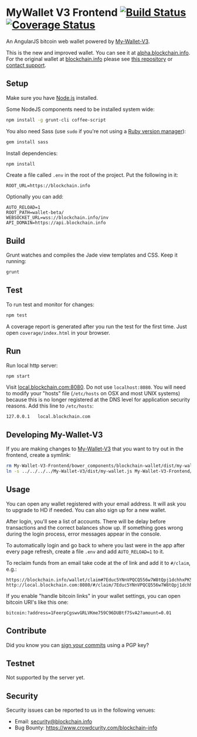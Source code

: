 # MyWallet V3 Frontend [![Build Status](https://travis-ci.org/blockchain/My-Wallet-V3-Frontend.png?branch=master)](https://travis-ci.org/blockchain/My-Wallet-V3-Frontend) [![Coverage Status](https://coveralls.io/repos/blockchain/My-Wallet-V3-Frontend/badge.svg?branch=master&service=github)](https://coveralls.io/github/blockchain/My-Wallet-V3-Frontend?branch=master)

An AngularJS bitcoin web wallet powered by [My-Wallet-V3](https://github.com/blockchain/My-Wallet-V3).

This is the new and improved wallet. You can see it at [alpha.blockchain.info](https://alpha.blockchain.info/). For the original wallet at [blockchain.info](https://blockchain.info/) please see [this repository](https://github.com/blockchain/My-Wallet) or [contact support](http://blockchain.zendesk.com/).

## Setup

Make sure you have [Node.js](http://nodejs.org/) installed.

Some NodeJS components need to be installed system wide:
```sh
npm install -g grunt-cli coffee-script
```

You also need Sass (use `sudo` if you're not using a [Ruby version manager](https://rvm.io)):
```sh
gem install sass
```

Install dependencies:
```sh
npm install
```

Create a file called `.env` in the root of the project. Put the following in it:

```
ROOT_URL=https://blockchain.info
```

Optionally you can add:

```
AUTO_RELOAD=1
ROOT_PATH=wallet-beta/
WEBSOCKET_URL=wss://blockchain.info/inv
API_DOMAIN=https://api.blockchain.info
```

## Build

Grunt watches and compiles the Jade view templates and CSS. Keep it running:
```sh
grunt
```

## Test

To run test and monitor for changes:
```sh
npm test
```

A coverage report is generated after you run the test for the first time. Just open `coverage/index.html` in your browser.

## Run

Run local http server:
```sh
npm start
```

Visit [local.blockchain.com:8080](http://local.blockchain.com:8080/).  Do not use `localhost:8080`. You will need to modify your "hosts" file (`/etc/hosts` on OSX and most UNIX systems) because this is no longer registered at the DNS level for application security reasons. Add this line to `/etc/hosts`:

    127.0.0.1   local.blockchain.com

## Developing My-Wallet-V3

If you are making changes to [My-Wallet-V3](https://github.com/blockchain/My-Wallet-V3) that you want to try out in the frontend, create a symlink:
```sh
rm My-Wallet-V3-Frontend/bower_components/blockchain-wallet/dist/my-wallet.js
ln -s ../../../../My-Wallet-V3/dist/my-wallet.js My-Wallet-V3-Frontend/bower_components/blockchain-wallet/dist/my-wallet.js
```

## Usage

You can open any wallet registered with your email address. It will ask you to upgrade to HD if needed. You can also sign up for a new wallet.

After login, you'll see a list of accounts. There will be delay before transactions and the correct balances show up. If something goes wrong during the login process, error messages appear in the console.

To automatically login and go back to where you last were in the app after every page refresh, create a file `.env` and add `AUTO_RELOAD=1` to it.

To reclaim funds from an email take code at the of link and add it to `#/claim`, e.g.:

    https://blockchain.info/wallet/claim#7Educ5YNnVPQCQ556w7W8tQpj1dchhxPK56vVNab68cK
    http://local.blockchain.com:8080/#/claim/7Educ5YNnVPQCQ556w7W8tQpj1dchhxPK56vVNab68cK

If you enable "handle bitcoin links" in your wallet settings, you can open bitcoin URI's like this one:

    bitcoin:?address=1FeerpCgswvGRLVKme759C96DUBtf7SvA2?amount=0.01

## Contribute

Did you know you can [sign your commits](https://git-scm.com/book/tr/v2/Git-Tools-Signing-Your-Work) using a PGP key?

## Testnet

Not supported by the server yet.

## Security

Security issues can be reported to us in the following venues:

 * Email: security@blockchain.info
 * Bug Bounty: https://www.crowdcurity.com/blockchain-info
